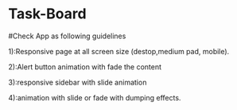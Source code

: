# Task-Board

#Check App as following guidelines

1):Responsive page at all screen size (destop,medium pad, mobile).

2):Alert button animation with fade the content

3):responsive sidebar with slide animation

4):animation with slide or fade with dumping effects.
